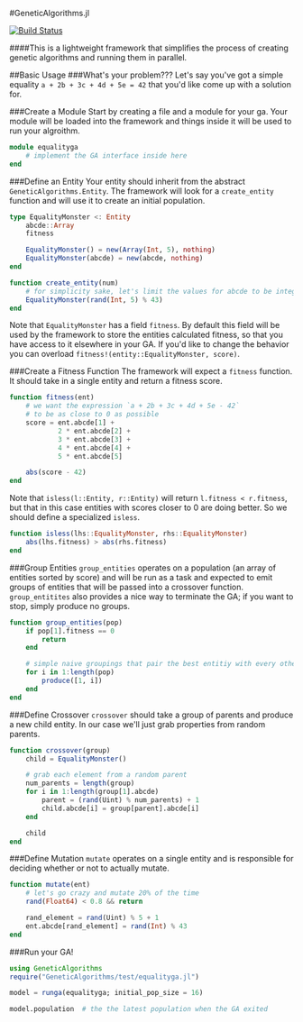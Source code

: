 #GeneticAlgorithms.jl

[![Build Status](https://travis-ci.org/WestleyArgentum/GeneticAlgorithms.jl.png?branch=master)](https://travis-ci.org/WestleyArgentum/GeneticAlgorithms.jl)

####This is a lightweight framework that simplifies the process of creating genetic algorithms and running them in parallel.

##Basic Usage
###What's your problem???
Let's say you've got a simple equality `a + 2b + 3c + 4d + 5e = 42` that you'd like come up with a solution for.

###Create a Module
Start by creating a file and a module for your ga. Your module will be loaded into the framework and things inside it will be used to run your algroithm.

```julia
module equalityga
    # implement the GA interface inside here
end
```

###Define an Entity
Your entity should inherit from the abstract `GeneticAlgorithms.Entity`. The framework will look for a `create_entity` function and will use it to create an initial population.

```julia
type EqualityMonster <: Entity
    abcde::Array
    fitness

    EqualityMonster() = new(Array(Int, 5), nothing)
    EqualityMonster(abcde) = new(abcde, nothing)
end

function create_entity(num)
    # for simplicity sake, let's limit the values for abcde to be integers in [-42, 42]
    EqualityMonster(rand(Int, 5) % 43)
end
```

Note that `EqualityMonster` has a field `fitness`. By default this field will be used by the framework to store the entities calculated fitness, so that you have access to it elsewhere in your GA. If you'd like to change the behavior you can overload `fitness!(entity::EqualityMonster, score)`.

###Create a Fitness Function
The framework will expect a `fitness` function. It should take in a single entity and return a fitness score.

```julia
function fitness(ent)
    # we want the expression `a + 2b + 3c + 4d + 5e - 42`
    # to be as close to 0 as possible
    score = ent.abcde[1] +
            2 * ent.abcde[2] +
            3 * ent.abcde[3] +
            4 * ent.abcde[4] +
            5 * ent.abcde[5]

    abs(score - 42)
end
```

Note that `isless(l::Entity, r::Entity)` will return `l.fitness < r.fitness`, but that in this case entities with scores closer to 0 are doing better. So we should define a specialized `isless`.

```julia
function isless(lhs::EqualityMonster, rhs::EqualityMonster)
    abs(lhs.fitness) > abs(rhs.fitness)
end
```

###Group Entities
`group_entities` operates on a population (an array of entities sorted by score) and will be run as a task and expected to emit groups of entities that will be passed into a crossover function. `group_entitites` also provides a nice way to terminate the GA; if you want to stop, simply produce no groups.

```julia
function group_entities(pop)
    if pop[1].fitness == 0
        return
    end

    # simple naive groupings that pair the best entitiy with every other
    for i in 1:length(pop)
        produce([1, i])
    end
end
```

###Define Crossover
`crossover` should take a group of parents and produce a new child entity. In our case we'll just grab properties from random parents.

```julia
function crossover(group)
    child = EqualityMonster()

    # grab each element from a random parent
    num_parents = length(group)
    for i in 1:length(group[1].abcde)
        parent = (rand(Uint) % num_parents) + 1
        child.abcde[i] = group[parent].abcde[i]
    end

    child
end
```

###Define Mutation
`mutate` operates on a single entity and is responsible for deciding whether or not to actually mutate.

```julia
function mutate(ent)
    # let's go crazy and mutate 20% of the time
    rand(Float64) < 0.8 && return

    rand_element = rand(Uint) % 5 + 1
    ent.abcde[rand_element] = rand(Int) % 43
end
```

###Run your GA!

```julia
using GeneticAlgorithms
require("GeneticAlgorithms/test/equalityga.jl")

model = runga(equalityga; initial_pop_size = 16)

model.population  # the the latest population when the GA exited
```
